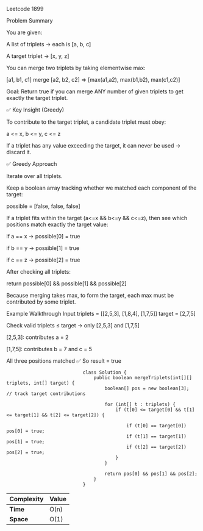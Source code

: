 Leetcode 1899

Problem Summary

You are given:

A list of triplets → each is [a, b, c]

A target triplet → [x, y, z]

You can merge two triplets by taking elementwise max:

[a1, b1, c1]  merge  [a2, b2, c2]  =>
[max(a1,a2), max(b1,b2), max(c1,c2)]


Goal:
Return true if you can merge ANY number of given triplets to get exactly the target triplet.

✅ Key Insight (Greedy)

To contribute to the target triplet, a candidate triplet must obey:

a <= x,  b <= y,  c <= z


If a triplet has any value exceeding the target,
it can never be used → discard it.

✅ Greedy Approach

Iterate over all triplets.

Keep a boolean array tracking whether we matched each component of the target:

possible = [false, false, false]


If a triplet fits within the target (a<=x && b<=y && c<=z),
then see which positions match exactly the target value:

if a == x → possible[0] = true

if b == y → possible[1] = true

if c == z → possible[2] = true

After checking all triplets:

return possible[0] && possible[1] && possible[2]


Because merging takes max, to form the target,
each max must be contributed by some triplet.

Example Walkthrough
Input
triplets = [[2,5,3], [1,8,4], [1,7,5]]
target = [2,7,5]


Check valid triplets ≤ target → only [2,5,3] and [1,7,5]

[2,5,3]: contributes a = 2

[1,7,5]: contributes b = 7 and c = 5

All three positions matched ✅
So result = true

                                class Solution {
                                    public boolean mergeTriplets(int[][] triplets, int[] target) {
                                        boolean[] pos = new boolean[3];  // track target contributions
                                        
                                        for (int[] t : triplets) {
                                            if (t[0] <= target[0] && t[1] <= target[1] && t[2] <= target[2]) {
                                                
                                                if (t[0] == target[0]) pos[0] = true;
                                                if (t[1] == target[1]) pos[1] = true;
                                                if (t[2] == target[2]) pos[2] = true;
                                            }
                                        }
                                        
                                        return pos[0] && pos[1] && pos[2];
                                    }
                                }

| Complexity | Value |
| ---------- | ----- |
| **Time**   | O(n)  |
| **Space**  | O(1)  |

